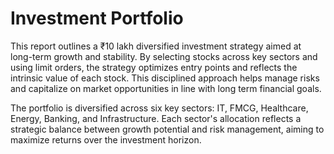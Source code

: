 # Investment Portfolio

This report outlines a ₹10 lakh diversified investment strategy aimed at long-term growth and stability. By selecting stocks across key sectors and using limit orders, the strategy optimizes entry points and reflects the intrinsic value of each stock. This disciplined approach helps manage risks and capitalize on market opportunities in line with long term financial goals.

The portfolio is diversified across six key sectors: IT, FMCG, Healthcare, Energy, Banking, and Infrastructure. Each sector's allocation reflects a strategic balance between growth potential and risk management, aiming to maximize returns over the investment horizon.
